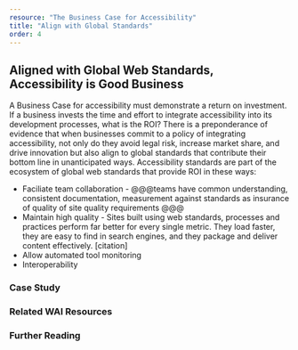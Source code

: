 ```yaml
---
resource: "The Business Case for Accessibility"
title: "Align with Global Standards"
order: 4
---
```


## Aligned with Global Web Standards, Accessibility is Good Business

A Business Case for accessibility must demonstrate a return on investment. If a business invests the time and effort to integrate accessibility into its development processes, what is the ROI?  There is a preponderance of evidence that when businesses commit to a policy of integrating accessibility, not only do they avoid legal risk, increase market share, and drive innovation but also align to global standards that contribute their bottom line in unanticipated ways. Accessibility standards are part of the ecosystem of global web standards that provide ROI in these ways:

* Faciliate team collaboration -  @@@teams have  common understanding, consistent documentation, measurement against standards as insurance of  quality  of site quality requirements @@@ 
* Maintain high quality -  Sites built using web standards, processes and practices perform far better for every single metric. They load faster, they are easy to find in search engines, and they package and deliver content effectively. [citation]
* Allow automated tool monitoring
* Interoperability

### Case Study

### Related WAI Resources

### Further Reading

